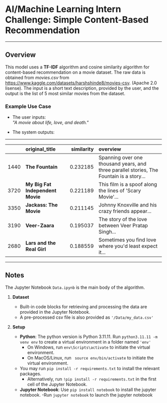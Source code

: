 # AI/Machine Learning Intern Challenge: Simple Content-Based Recommendation

---

## Overview

This model uses a **TF-IDF** algorithm and cosine similarity algorithm for content-based recommendation on a movie dataset. The raw data is obtained from *movies.csv* from https://www.kaggle.com/datasets/harshshinde8/movies-csv. (Apache 2.0 lisense). The input is a short text description, provided by the user, and the output is the list of 5 most similar movies from the dataset.

### Example Use Case

- The user inputs:  
  *"A movie about life, love, and death."*  

- The system outputs:
---

|      | original_title                | similarity | overview                                                                                                           |
|-----:|:------------------------------|-----------:|:-------------------------------------------------------------------------------------------------------------------|
| 1440 | **The Fountain**             | 0.232185   | Spanning over one thousand years, and three parallel stories, The Fountain is a story...                           |
| 3720 | **My Big Fat Independent Movie** | 0.221189   | This film is a spoof along the lines of 'Scary Movie'...                                                           |
| 3350 | **Jackass: The Movie**       | 0.211145   | Johnny Knoxville and his crazy friends appear...                                                                   |
| 3190 | **Veer-Zaara**               | 0.195037   | The story of the love between Veer Pratap Singh...                                                                 |
| 2680 | **Lars and the Real Girl**   | 0.188559   | Sometimes you find love where you'd least expect it...                                                             |


---

## Notes
The Jupyter Notebook ```Data.ipynb``` is the main body of the algorithm.
1. **Dataset**  
   - Built-in code blocks for retrieving and processing the data are provided in the Jupyter Notebook.
   - A pre-processed csv file is also provided as ```'/Data/my_data.csv'```

2. **Setup**  
   - **Python**: The python version is Python 3.11.11. Run ```python3.11.11 -m venv env``` to create a virtual environment in a folder named ```'env'```
      - On Windows, run ```env\Scripts\activate``` to initiate the virtual environment.
      - On MacOS/Linux, run ``` source env/bin/activate``` to initiate the virtual environment.
   - You may run ```pip install -r requirements.txt``` to install the relevant packages. 
      - Alternatively, run ```!pip install -r requirements.txt``` in the first cell of the Jupyter Notebook.
   - **Jupyter Notebook**: Use ```pip install notebook``` to install the jupyter notebook.
      -Run ```jupyter notebook``` to launch the jupyter notebook


